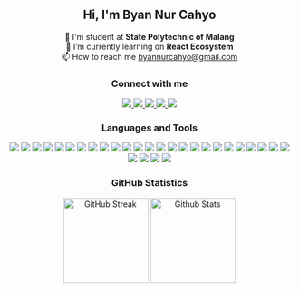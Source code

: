 <h2 align="center">Hi, I'm Byan Nur Cahyo</h2>
<div align="center">
    🏫 I'm student at <b>State Polytechnic of Malang</b>
    <br/>
    🌱 I’m currently learning on <b>React Ecosystem</b> 
    <br/>
    📫 How to reach me <a href="mailto:byannurcahyo@gmail.com">byannurcahyo@gmail.com</a>
</div>
<div align="center">
    <h3 align="center">Connect with me</h3>
    <a href="https://www.linkedin.com/in/byan-nur-cahyo/">
        <img src="https://img.shields.io/badge/LinkedIn-0288d1?style=for-the-badge&logo=inspire&logoColor=fafafa" />
    </a>
    <a href="https://www.instagram.com/byan_nc">
        <img src="https://img.shields.io/badge/Instagram-FF0069?style=for-the-badge&logo=instagram&logoColor=fafafa" />
    </a>
    <a href="https://www.instagram.com/bux.lab">
        <img src="https://img.shields.io/badge/Laboratory-27272a?style=for-the-badge&logo=habr&logoColor=fafafa" />
    </a>
    <a href="https://open.spotify.com/user/vqjljxitzwrsv7brzfna00wny?si=HiYNGIxkReeP3r5L28xUZw">
        <img src="https://img.shields.io/badge/Spotify-1ED760?style=for-the-badge&logo=spotify&logoColor=fafafa" />
    </a>
    <a href="https://www.byannurcahyo.my.id">
        <img src="https://img.shields.io/badge/Website-18181b?style=for-the-badge&logo=react&logoColor=fafafa" />
    </a>
</div>
<div align="center">
    <h3 align="center">Languages and Tools</h3>
    <img src="https://img.shields.io/badge/css3-1572B6.svg?style=for-the-badge&logo=css3&logoColor=white" />
    <img src="https://img.shields.io/badge/html5-E34F26.svg?style=for-the-badge&logo=html5&logoColor=white" />
    <img src="https://img.shields.io/badge/java-db6e09.svg?style=for-the-badge&logo=coffeescript&logoColor=white" />
    <img src="https://img.shields.io/badge/javascript-F7DF1E.svg?style=for-the-badge&logo=javascript&logoColor=white" />
    <img src="https://img.shields.io/badge/typescript-3178C6.svg?style=for-the-badge&logo=typescript&logoColor=white" />
    <img src="https://img.shields.io/badge/php-777BB4.svg?style=for-the-badge&logo=php&logoColor=white" />
    <img src="https://img.shields.io/badge/python-3776AB?style=for-the-badge&logo=python&logoColor=white" />
    <img src="https://img.shields.io/badge/bootstrap-7952B3.svg?style=for-the-badge&logo=bootstrap&logoColor=white" />
    <img src="https://img.shields.io/badge/tailwind-06B6D4.svg?style=for-the-badge&logo=tailwind-css&logoColor=white" />
    <img src="https://img.shields.io/badge/auth0-EB5424.svg?style=for-the-badge&logo=auth0&logoColor=white" />
    <img src="https://img.shields.io/badge/lucia-5F57FF.svg?style=for-the-badge&logo=lucia&logoColor=white" />
    <img src="https://img.shields.io/badge/shadcn-000000.svg?style=for-the-badge&logo=shadcn/ui&logoColor=white" />
    <img src="https://img.shields.io/badge/react-61DAFB.svg?style=for-the-badge&logo=react&logoColor=white" />
    <img src="https://img.shields.io/badge/vue-4FC08D.svg?style=for-the-badge&logo=vue.js&logoColor=white" />
    <img src="https://img.shields.io/badge/filament-FDAE4B.svg?style=for-the-badge&logo=filament&logoColor=white" />
    <img src="https://img.shields.io/badge/livewire-4E56A6.svg?style=for-the-badge&logo=livewire&logoColor=white" />
    <img src="https://img.shields.io/badge/laravel-FF2D20?style=for-the-badge&logo=laravel&logoColor=white" />
    <img src="https://img.shields.io/badge/nextjs-000000?style=for-the-badge&logo=next.js&logoColor=white" />
    <img src="https://img.shields.io/badge/nuxt-00DC82?style=for-the-badge&logo=nuxt&logoColor=white" />
    <img src="https://img.shields.io/badge/hono-E36002?style=for-the-badge&logo=hono&logoColor=white" />
    <img src="https://img.shields.io/badge/nest js-E0234E?style=for-the-badge&logo=nestjs&logoColor=white" />
    <img src="https://img.shields.io/badge/bun-000000?style=for-the-badge&logo=bun&logoColor=white" />
    <img src="https://img.shields.io/badge/mysql-4479A1?style=for-the-badge&logo=mysql&logoColor=white" />
    <img src="https://img.shields.io/badge/postgresql-4169E1?style=for-the-badge&logo=postgresql&logoColor=white" />
    <img src="https://img.shields.io/badge/git-F05032?style=for-the-badge&logo=git&logoColor=white" />
    <img src="https://img.shields.io/badge/github-181717?style=for-the-badge&logo=github&logoColor=white" />
    <img src="https://img.shields.io/badge/postman-FF6C37?style=for-the-badge&logo=postman&logoColor=white" />
    <img src="https://img.shields.io/badge/figma-F24E1E?style=for-the-badge&logo=figma&logoColor=white" />
    <img src="https://img.shields.io/badge/notion-000000?style=for-the-badge&logo=notion&logoColor=white" />
</div>
<div align="center">
    <h3 align="center">GitHub Statistics</h3>
    <img src="https://streak-stats.demolab.com/?user=byannurcahyo&background=18181b&ring=ea580c&fire=ea580c&border=18181b&stroke=18181b&currStreakNum=fafafa&sideNums=fafafa&currStreakLabel=fafafa&sideLabels=fafafa&dates=fafafa" alt="GitHub Streak" height="150"/>
    <img src="https://github-readme-stats-eight-theta.vercel.app/api?username=byannurcahyo&hide_title=true&show_icons=true&include_all_commits=true&count_private=true&bg_color=18181b&hide_border=true&title_color=ea580c&text_color=fafafa&icon_color=ea580c" alt="Github Stats" height="150"/> 
</div>
